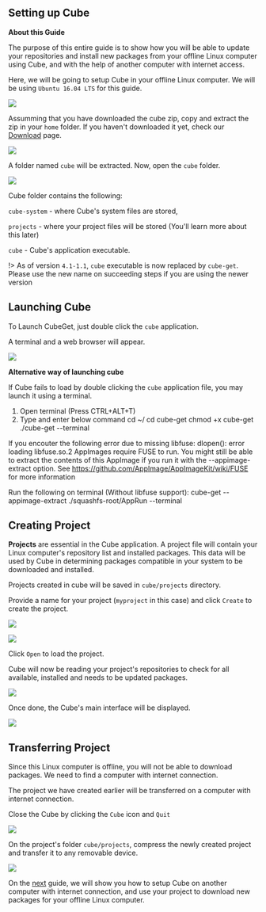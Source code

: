 ## Setting up Cube

**About this Guide**

The purpose of this entire guide is to show how you will be able to update your repositories and install new packages from your offline Linux computer using Cube, and with the help of another computer with internet access.

Here, we will be going to setup Cube in your offline Linux computer. We will be using `Ubuntu 16.04 LTS` for this guide.

![](_media/img01.png)

Assumming that you have downloaded the cube zip, copy and extract the zip in your `home` folder. If you haven't downloaded it yet, check our [Download](/download) page.

![](_media/img02.png)

A folder named `cube` will be extracted. Now, open the `cube` folder.

![](_media/img03.png)

Cube folder contains the following:

`cube-system` - where Cube's system files are stored,

`projects` - where your project files will be stored (You'll learn more about this later)

`cube` - Cube's application executable.

!> As of version `4.1-1.1`, `cube` executable is now replaced by `cube-get`. Please use the new name on succeeding steps if you are using the newer version

## Launching Cube

To Launch CubeGet, just double click the `cube` application.

A terminal and a web browser will appear.

![](_media/img04.png)

**Alternative way of launching cube**

If Cube fails to load by double clicking the `cube` application file, you may launch it using a terminal.

1. Open terminal (Press CTRL+ALT+T)
2. Type and enter below command
        cd ~/
        cd cube-get
        chmod +x cube-get
        ./cube-get --terminal

If you encouter the following error due to missing libfuse:
        dlopen(): error loading libfuse.so.2
        AppImages require FUSE to run.
        You might still be able to extract the contents of this AppImage
        if you run it with the --appimage-extract option.
        See https://github.com/AppImage/AppImageKit/wiki/FUSE
        for more information

Run the following on terminal (Without libfuse support):
        cube-get --appimage-extract
        ./squashfs-root/AppRun --terminal

## Creating Project
**Projects** are essential in the Cube application. A project file will contain your Linux computer's repository list and installed packages. This data will be used by Cube in determining packages compatible in your system to be downloaded and installed.

Projects created in cube will be saved in `cube/projects` directory.

Provide a name for your project (`myproject` in this case) and click `Create` to create the project.

![](_media/img05.png)

![](_media/img07.png)

Click `Open` to load the project.

Cube will now be reading your project's repositories to check for all available, installed and needs to be updated packages.

![](_media/img08.png)

Once done, the Cube's main interface will be displayed.

![](_media/img10.png)

## Transferring Project

Since this Linux computer is offline, you will not be able to download packages.
We need to find a computer with internet connection.

The project we have created earlier will be transferred on a computer with internet connection.

Close the Cube by clicking the `Cube` icon and `Quit`

![](_media/img12.png)

On the project's folder `cube/projects`, compress the newly created project and transfer it to any removable device.

![](_media/img14.png)

On the [next](/setup-windows) guide, we will show you how to setup Cube on another computer with internet connection, and use your project to download new packages for your offline Linux computer.
